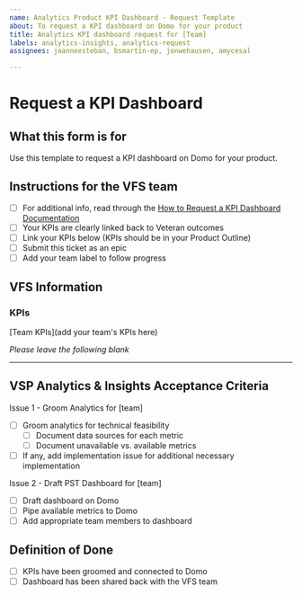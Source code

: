 ```yaml
---
name: Analytics Product KPI Dashboard - Request Template
about: To request a KPI dashboard on Domo for your product
title: Analytics KPI dashboard request for [Team]
labels: analytics-insights, analytics-request
assignees: joanneesteban, bsmartin-ep, jonwehausen, amycesal

---
```


# Request a KPI Dashboard

## What this form is for
Use this template to request a KPI dashboard on Domo for your product.

## Instructions for the VFS team
- [ ] For additional info, read through the [How to Request a KPI Dashboard Documentation](https://github.com/department-of-veterans-affairs/va.gov-team/blob/master/platform/analytics/kpi-dashboard-request.md)
- [ ] Your KPIs are clearly linked back to Veteran outcomes
- [ ] Link your KPIs below (KPIs should be in your Product Outline)
- [ ] Submit this ticket as an epic
- [ ] Add your team label to follow progress

## VFS Information

### KPIs
[Team KPIs](add your team's KPIs here)

*Please leave the following blank*

---

## VSP Analytics & Insights Acceptance Criteria
Issue 1 - Groom Analytics for [team]
- [ ] Groom analytics for technical feasibility
    - [ ] Document data sources for each metric
    - [ ] Document unavailable vs. available metrics
- [ ] If any, add implementation issue for additional necessary implementation

Issue 2 - Draft PST Dashboard for [team]
- [ ] Draft dashboard on Domo
- [ ] Pipe available metrics to Domo
- [ ] Add appropriate team members to dashboard

## Definition of Done
- [ ] KPIs have been groomed and connected to Domo
- [ ] Dashboard has been shared back with the VFS team
